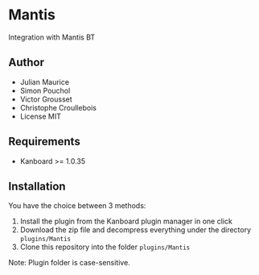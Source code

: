 Mantis
==============================

Integration with Mantis BT

Author
------

- Julian Maurice
- Simon Pouchol
- Victor Grousset
- Christophe Croullebois
- License MIT

Requirements
------------

- Kanboard >= 1.0.35

Installation
------------

You have the choice between 3 methods:

1. Install the plugin from the Kanboard plugin manager in one click
2. Download the zip file and decompress everything under the directory `plugins/Mantis`
3. Clone this repository into the folder `plugins/Mantis`

Note: Plugin folder is case-sensitive.
